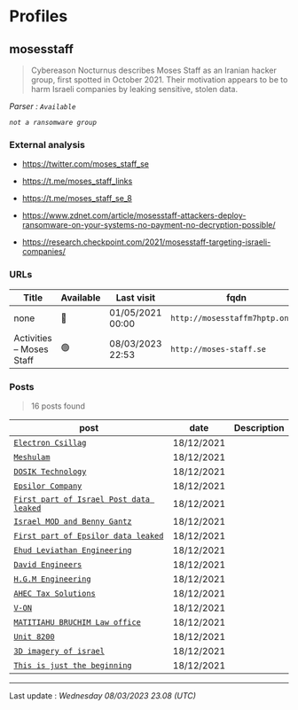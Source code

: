 # Profiles

## **mosesstaff**

> Cybereason Nocturnus describes Moses Staff as an Iranian hacker group, first spotted in October 2021. Their motivation appears to be to harm Israeli companies by leaking sensitive, stolen data.

_Parser : `Available`_

_`not a ransomware group`_

### External analysis
- https://twitter.com/moses_staff_se

- https://t.me/moses_staff_links

- https://t.me/moses_staff_se_8

- https://www.zdnet.com/article/mosesstaff-attackers-deploy-ransomware-on-your-systems-no-payment-no-decryption-possible/

- https://research.checkpoint.com/2021/mosesstaff-targeting-israeli-companies/

### URLs
| Title | Available | Last visit | fqdn | Screenshot 
|---|---|---|---|---|
| none | 🔴 | 01/05/2021 00:00 | `http://mosesstaffm7hptp.onion` | ❌ | 
| Activities – Moses Staff | 🟢 | 08/03/2023 22:53 | `http://moses-staff.se` | <a href="https://www.ransomware.live/screenshots/moses-staff-se.png" target=_blank>📸</a> | 

### Posts

> 16 posts found

| post | date | Description
|---|---|---|
| [`Electron Csillag`](https://google.com/search?q=Electron+Csillag) | 18/12/2021 |   |
| [`Meshulam`](https://google.com/search?q=Meshulam) | 18/12/2021 |   |
| [`DOSIK Technology`](https://google.com/search?q=DOSIK+Technology) | 18/12/2021 |   |
| [`Epsilor Company`](https://google.com/search?q=Epsilor+Company) | 18/12/2021 |   |
| [`First part of Israel Post data leaked`](https://google.com/search?q=First+part+of+Israel+Post+data+leaked) | 18/12/2021 |   |
| [`Israel MOD and Benny Gantz`](https://google.com/search?q=Israel+MOD+and+Benny+Gantz) | 18/12/2021 |   |
| [`First part of Epsilor data leaked`](https://google.com/search?q=First+part+of+Epsilor+data+leaked) | 18/12/2021 |   |
| [`Ehud Leviathan Engineering`](https://google.com/search?q=Ehud+Leviathan+Engineering) | 18/12/2021 |   |
| [`David Engineers`](https://google.com/search?q=David+Engineers) | 18/12/2021 |   |
| [`H.G.M Engineering`](https://google.com/search?q=H.G.M+Engineering) | 18/12/2021 |   |
| [`AHEC Tax Solutions`](https://google.com/search?q=AHEC+Tax+Solutions) | 18/12/2021 |   |
| [`V-ON`](https://google.com/search?q=V-ON) | 18/12/2021 |   |
| [`MATITIAHU BRUCHIM Law office`](https://google.com/search?q=MATITIAHU+BRUCHIM+Law+office) | 18/12/2021 |   |
| [`Unit 8200`](https://google.com/search?q=Unit+8200) | 18/12/2021 |   |
| [`3D imagery of israel`](https://google.com/search?q=3D+imagery+of+israel) | 18/12/2021 |   |
| [`This is just the beginning`](https://google.com/search?q=This+is+just+the+beginning) | 18/12/2021 |   |

 --- 


Last update : _Wednesday 08/03/2023 23.08 (UTC)_

